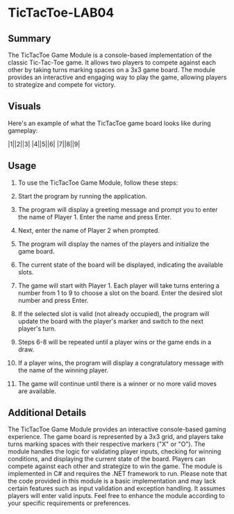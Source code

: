 # TicTacToe-LAB04


## Summary

The TicTacToe Game Module is a console-based implementation of the classic Tic-Tac-Toe game. It allows two players to compete against each other by taking turns marking spaces on a 3x3 game board. The module provides an interactive and engaging way to play the game, allowing players to strategize and compete for victory.


## Visuals

Here's an example of what the TicTacToe game board looks like during gameplay:

|1||2||3|
|4||5||6|
|7||8||9|


## Usage

1. To use the TicTacToe Game Module, follow these steps:

2. Start the program by running the application.

3. The program will display a greeting message and prompt you to enter the name of Player 1. Enter the name and press Enter.

4. Next, enter the name of Player 2 when prompted.

5. The program will display the names of the players and initialize the game board.

6. The current state of the board will be displayed, indicating the available slots.

7. The game will start with Player 1. Each player will take turns entering a number from 1 to 9 to choose a slot on the board. Enter the desired slot number and press Enter.

8. If the selected slot is valid (not already occupied), the program will update the board with the player's marker and switch to the next player's turn.

9. Steps 6-8 will be repeated until a player wins or the game ends in a draw.

10. If a player wins, the program will display a congratulatory message with the name of the winning player.

11. The game will continue until there is a winner or no more valid moves are available.

## Additional Details

The TicTacToe Game Module provides an interactive console-based gaming experience.
The game board is represented by a 3x3 grid, and players take turns marking spaces with their respective markers ("X" or "O").
The module handles the logic for validating player inputs, checking for winning conditions, and displaying the current state of the board.
Players can compete against each other and strategize to win the game.
The module is implemented in C# and requires the .NET framework to run.
Please note that the code provided in this module is a basic implementation and may lack certain features such as input validation and exception handling. It assumes players will enter valid inputs. Feel free to enhance the module according to your specific requirements or preferences.
